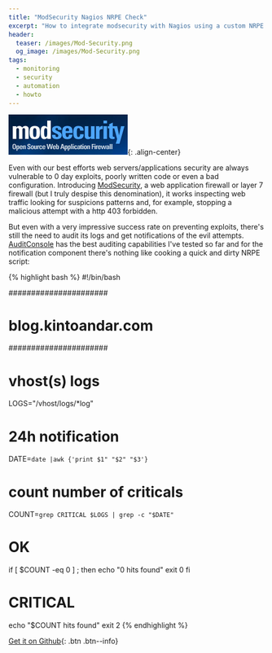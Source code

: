 ```yaml
---
title: "ModSecurity Nagios NRPE Check"
excerpt: "How to integrate modsecurity with Nagios using a custom NRPE script to audit logs and receive notifications."
header:
  teaser: /images/Mod-Security.png
  og_image: /images/Mod-Security.png
tags:
  - monitoring
  - security
  - automation
  - howto
---
```


![modesecurity](/images/Mod-Security.png){: .align-center}

Even with our best efforts web servers/applications security are always vulnerable to 0 day exploits, poorly written code or even a bad configuration. Introducing [ModSecurity](http://www.modsecurity.org/projects/modsecurity/), a web application firewall or layer 7 firewall (but I truly despise this denomination), it works inspecting web traffic looking for suspicions patterns and, for example, stopping a malicious attempt with a http 403 forbidden.

But even with a very impressive success rate on preventing exploits, there's still the need to audit its logs and get notifications of the evil attempts. [AuditConsole](http://www.jwall.org/web/audit/console/index.jsp) has the best auditing capabilities I've tested so far and for the notification component there's nothing like cooking a quick and dirty NRPE script:

{% highlight bash %}
 #!/bin/bash

######################
# blog.kintoandar.com
######################

# vhost(s) logs
LOGS="/vhost/logs/*log"

# 24h notification
DATE=`date |awk {'print $1" "$2" "$3'}`

# count number of criticals
COUNT=`grep CRITICAL $LOGS | grep -c "$DATE"`

# OK
if [ $COUNT -eq 0 ] ; then
  echo "0 hits found"
  exit 0 
fi

# CRITICAL
echo "$COUNT hits found"
exit 2
{% endhighlight %}

[Get it on Github](https://github.com/kintoandar/shell_scripts/blob/master/nrpe/check_modsec.sh){: .btn .btn--info}
